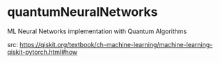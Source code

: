 # quantumNeuralNetworks
ML Neural Networks implementation with Quantum Algorithms

src: https://qiskit.org/textbook/ch-machine-learning/machine-learning-qiskit-pytorch.html#how 
